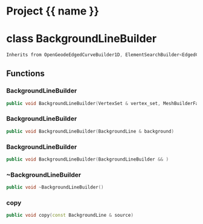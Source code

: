 <script setup>
import {useRoute} from 'vitepress'
const {path} = useRoute()
const tokens = path.split('/')
const words = tokens[2].split('-');
for (let i = 0; i < words.length; i++) {
    words[i] = words[i].charAt(0).toUpperCase() + words[i].slice(1);
    words[i] = words[i].replace('geode', 'Geode')
}
const name = words.join('-');
</script>
# Project {{ name }}

# class BackgroundLineBuilder


```cpp
Inherits from OpenGeodeEdgedCurveBuilder1D, ElementSearchBuilder<EdgedCurve1D>, MacroInfoBuilder1D
```



## Functions

### BackgroundLineBuilder

```cpp
public void BackgroundLineBuilder(VertexSet & vertex_set, MeshBuilderFactoryKey )
```


### BackgroundLineBuilder

```cpp
public void BackgroundLineBuilder(BackgroundLine & background)
```


### BackgroundLineBuilder

```cpp
public void BackgroundLineBuilder(BackgroundLineBuilder && )
```


### ~BackgroundLineBuilder

```cpp
public void ~BackgroundLineBuilder()
```


### copy

```cpp
public void copy(const BackgroundLine & source)
```




